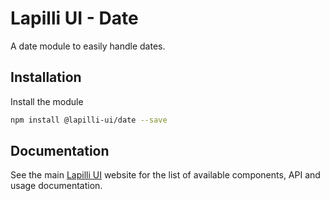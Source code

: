 # Lapilli UI - Date

A date module to easily handle dates.

## Installation

Install the module

```sh
npm install @lapilli-ui/date --save
```

## Documentation

See the main [Lapilli UI](https://lapilliui.yithemes.com) website for the list of available components, API and usage documentation.